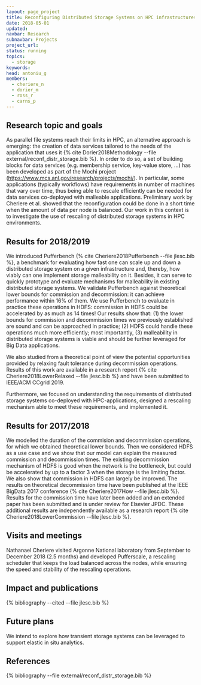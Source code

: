 ```yaml
---
layout: page_project
title: Reconfiguring Distributed Storage Systems on HPC infrastructures
date: 2018-05-01
updated:
navbar: Research
subnavbar: Projects
project_url:
status: running
topics: 
  - storage
keywords:
head: antoniu_g
members:
  - cheriere_n
  - dorier_m
  - ross_r
  - carns_p
---
```


## Research topic and goals

As parallel file systems reach their limits in HPC, an alternative approach is emerging:
the creation of data services tailored to the needs of the application that uses it 
{% cite Dorier2018Methodology --file external/reconf_distr_storage.bib %}.
In order to do so, a set of building blocks for data services (e.g. membership service, key-value store, ...)
has been developed as part of the Mochi project (https://www.mcs.anl.gov/research/projects/mochi/).
In particular, some applications (typically workflows) have requirements in number of machines 
that vary over time, thus being able to rescale efficiently can be needed for data services 
co-deployed with malleable applications. Preliminary work by Cheriere et al. showed that 
the reconfiguration could be done in a short time when the amount of data per node is balanced.
Our work in this context is to investigate the use of rescaling of distributed storage systems in HPC environments.


## Results for 2018/2019

We introduced Pufferbench {% cite Cheriere2018Pufferbench --file jlesc.bib %}, a benchmark for evaluating
how fast one can scale up and down a distributed storage system on a given infrastructure and, thereby,
how viably can one implement storage malleability on it. Besides, it can serve to quickly prototype and evaluate mechanisms
for malleability in existing distributed storage systems. We validate Pufferbench against theoretical
lower bounds for commission and decommission: it can achieve performance within 16% of them.
We use Pufferbench to evaluate in practice these operations in HDFS: commission in HDFS could be
accelerated by as much as 14 times! Our results show that: (1) the lower bounds for commission
and decommission times we previously established are sound and can be approached in practice;
(2) HDFS could handle these operations much more efficiently; most importantly,
(3) malleability in distributed storage systems is viable and should be further leveraged
for Big Data applications.

We also studied from a theoretical point of view the potential opportunities provided by
relaxing fault tolerance during decommission operations. Results of this work are available
in a research report {% cite Cheriere2018LowerRelaxed --file jlesc.bib %} and have been submitted to IEEE/ACM CCgrid 2019.

Furthermore, we focused on understanding the requirements of distributed storage systems
co-deployed with HPC-applications, designed a rescaling mechanism able to meet these
requirements, and implemented it.


## Results for 2017/2018

We modelled the duration of the commision and decommission operations, for which we obtained 
theoretical lower bounds. Then we considered HDFS as a use case and we show that our model
can explain the measured commission and decommission times. The existing decommission mechanism
of HDFS is good when the network is the bottleneck, but could be accelerated by up to a factor 3
when the storage is the limiting factor. We also show that commission in HDFS can largely be improved.
The results on theoretical decommission time have been published at the IEEE BigData 2017 
conference {% cite Cheriere2017How --file jlesc.bib %}. Results for the commission time have later
been added and an extended paper has been submitted and is under review for Elsevier JPDC.
These additional results are independently available as a research report {% cite Cheriere2018LowerCommission --file jlesc.bib %}.

## Visits and meetings

Nathanael Cheriere visited Argonne National laboratory from September to December 2018 
(2.5 months) and developed Pufferscale, a rescaling scheduler that keeps the load balanced
across the nodes, while ensuring the speed and stability of the rescaling operations.

## Impact and publications

{% bibliography --cited --file jlesc.bib %}

## Future plans

We intend to explore how transient storage systems can be leveraged to support elastic in situ analytics.

## References

{% bibliography --file external/reconf_distr_storage.bib %}
